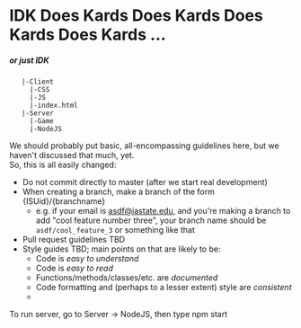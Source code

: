 # IDK Does Kards Does Kards Does Kards Does Kards ...
##### or just IDK


```
   |-Client
     |-CSS
     |-JS
     |-index.html
   |-Server
     |-Game
     |-NodeJS
```

We should probably put basic, all-encompassing guidelines here, but we haven't
discussed that much, yet.  
So, this is all easily changed:

 - Do not commit directly to master (after we start real development)
 - When creating a branch, make a branch of the form {ISUid}/{branchname}
   - e.g. if your email is asdf@iastate.edu, and you're making a branch to add
     "cool feature number three", your branch name should be
     `asdf/cool_feature_3` or something like that
 - Pull request guidelines TBD
 - Style guides TBD; main points on that are likely to be:
   - Code is *easy to understand*
   - Code is *easy to read*
   - Functions/methods/classes/etc. are *documented*
   - Code formatting and (perhaps to a lesser extent) style are *consistent*
   - 
   
To run server, go to Server -> NodeJS, then type npm start

